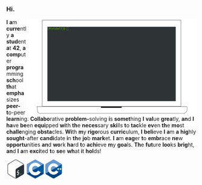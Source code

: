 ### Hi.

[<picture><source media="(prefers-color-scheme: dark)" srcset=".github/assets/pictures/readme-dark.png"/><img align="right" width="450" alt="Latest completed project published on GH." src=".github/assets/pictures/readme-light.png"/></picture>](https://github.com/BrunoCostaGH/42cursus-minishell)
<span><b>I</b></span> <span><b>a</b>m</span> <span><b>curre</b>ntly</span> <span><b>a</b></span> <span><b>stud</b>ent</span> <span><b>a</b>t</span> <span><b>42</b>,</span> <span><b>a</b></span> <span><b>comp</b>uter</span> <span><b>progra</b>mming</span> <span><b>sch</b>ool</span> <span><b>th</b>at</span> <span><b>empha</b>sizes</span> <span><b>peer-t</b>o-peer</span> <span><b>learn</b>ing.</span> <span><b>Collabo</b>rative</span> <span><b>problem-</b>solving</span> <span><b>i</b>s</span> <span><b>somet</b>hing</span> <span><b>I</b></span> <span><b>val</b>ue</span> <span><b>grea</b>tly,</span> <span><b>an</b>d</span> <span><b>I</b></span> <span><b>ha</b>ve</span> <span><b>be</b>en</span> <span><b>equi</b>pped</span> <span><b>wi</b>th</span> <span><b>th</b>e</span> <span><b>neces</b>sary</span> <span><b>ski</b>lls</span> <span><b>t</b>o</span> <span><b>tac</b>kle</span> <span><b>ev</b>en</span> <span><b>th</b>e</span> <span><b>mo</b>st</span> <span><b>challe</b>nging</span> <span><b>obsta</b>cles.</span> <span><b>Wi</b>th</span> <span><b>m</b>y</span> <span><b>rigo</b>rous</span> <span><b>curric</b>ulum,</span> <span><b>I</b></span> <span><b>beli</b>eve</span> <span><b>I</b></span> <span><b>a</b>m</span> <span><b>a</b></span> <span><b>hig</b>hly</span> <span><b>sought</b>-after</span> <span><b>candi</b>date</span> <span><b>i</b>n</span> <span><b>th</b>e</span> <span><b>jo</b>b</span> <span><b>mark</b>et.</span> <span><b>I</b></span> <span><b>a</b>m</span> <span><b>eag</b>er</span> <span><b>t</b>o</span> <span><b>embr</b>ace</span> <span><b>ne</b>w</span> <span><b>opportu</b>nities</span> <span><b>an</b>d</span> <span><b>wo</b>rk</span> <span><b>ha</b>rd</span> <span><b>t</b>o</span> <span><b>achi</b>eve</span> <span><b>m</b>y</span> <span><b>goa</b>ls.</span> <span><b>Th</b>e</span> <span><b>fut</b>ure</span> <span><b>loo</b>ks</span> <span><b>brig</b>ht,</span> <span><b>an</b>d</span> <span><b>I</b></span> <span><b>a</b>m</span> <span><b>exci</b>ted</span> <span><b>t</b>o</span> <span><b>se</b>e</span> <span><b>wh</b>at</span> <span><b>i</b>t</span> <span><b>hol</b>ds!</span>

[<img height="50" src=".github/assets/pictures/bash.png"/>]() [<img height="50" src=".github/assets/pictures/c.png"/>]() [<img height="50" src=".github/assets/pictures/cpp.svg"/>]()
